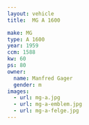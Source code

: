 ```yaml
---
layout: vehicle
title:  MG A 1600

make: MG
type: A 1600
year: 1959
ccm: 1588
kw: 60
ps: 80
owner:
  name: Manfred Gager
  gender: m
images:
  - url: mg-a.jpg
  - url: mg-a-emblem.jpg
  - url: mg-a-felge.jpg
---
```

